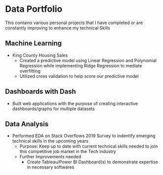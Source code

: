# Data Portfolio
This contains various personal projects that I have completed or are constantly improving to enhance my technical Skills

## Machine Learning
- King County Housing Sales
    - Created a predictive model using Linear Regression and Polynomial Regression while implementing Ridge Regression to mediate overfitting 
    - Utilized cross validation to help score our predictive model

## Dashboards with Dash
- Built web applications with the purpose of creating interactive dashboards/graphs for multiple datasets 

## Data Analysis 
-  Performed EDA on Stack Overflows 2019 Survey to indentify emerging technical skills in the upcoming years
   - Purpose: Keep up to date with current technical skills needed to join this competitive job market in the Tech Industry
    - Further Improvements needed
      - Create Tableau/Power BI Dashboard(s) to demonstrate expertise in necessary softwares
